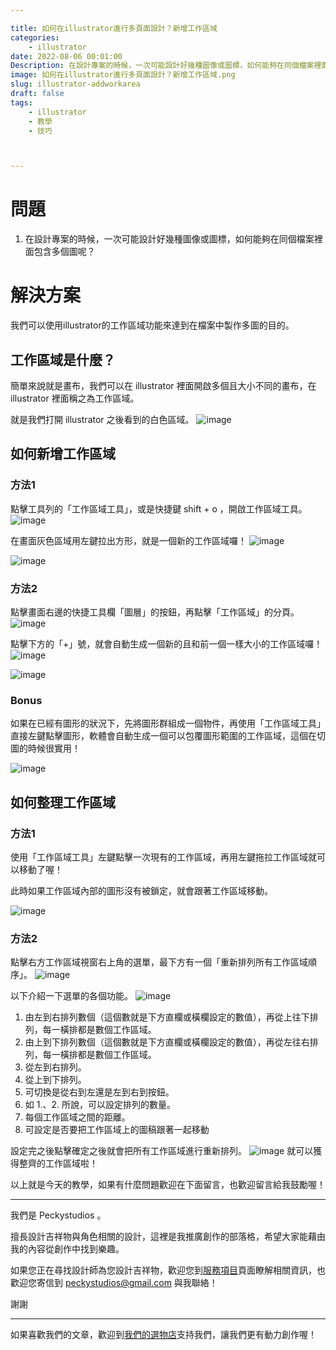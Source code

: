 ```yaml
---

title: 如何在illustrator進行多頁面設計？新增工作區域
categories:
    - illustrator
date: 2022-08-06 00:01:00
Description: 在設計專案的時候，一次可能設計好幾種圖像或圖標，如何能夠在同個檔案裡面包含多個圖呢？
image: 如何在illustrator進行多頁面設計？新增工作區域.png
slug: illustrator-addworkarea
draft: false
tags:
    - illustrator
    - 教學
    - 技巧



---
```





# 問題
1. 在設計專案的時候，一次可能設計好幾種圖像或圖標，如何能夠在同個檔案裡面包含多個圖呢？

# 解決方案
我們可以使用illustrator的工作區域功能來達到在檔案中製作多圖的目的。

## 工作區域是什麼？
簡單來說就是畫布，我們可以在 illustrator 裡面開啟多個且大小不同的畫布，在 illustrator 裡面稱之為工作區域。

就是我們打開 illustrator 之後看到的白色區域。
![image](8B5F4A93-05C8-4570-93A8-738D5ACA94B7.png)

## 如何新增工作區域
### 方法1
點擊工具列的「工作區域工具」，或是快捷鍵 shift + o ，開啟工作區域工具。
![image](66D4BF45-246E-4C71-ACF8-8689838D292E.png)

在畫面灰色區域用左鍵拉出方形，就是一個新的工作區域囉！
![image](3BC4E60B-0D69-4A79-84ED-A548D89FD24E.png)

![image](500BD6F7-2F42-4D35-A4E1-2DC63DD0F255.png)

### 方法2
點擊畫面右邊的快捷工具欄「圖層」的按鈕，再點擊「工作區域」的分頁。
![image](F19045B5-0EA7-4122-98C8-5783C5626877.png)

點擊下方的「+」號，就會自動生成一個新的且和前一個一樣大小的工作區域囉！
![image](2BC242E7-863D-4A49-B044-A856EEC0217A.png)

![image](073D763A-4CDC-4A12-8AFB-A25B23E4A065.png)

### Bonus
如果在已經有圖形的狀況下，先將圖形群組成一個物件，再使用「工作區域工具」直接左鍵點擊圖形，軟體會自動生成一個可以包覆圖形範圍的工作區域，這個在切圖的時候很實用！

![image](8E4ED33D-2C30-4F7E-BA7B-08E6C7B3B0F7.png)

## 如何整理工作區域
### 方法1
使用「工作區域工具」左鍵點擊一次現有的工作區域，再用左鍵拖拉工作區域就可以移動了喔！

此時如果工作區域內部的圖形沒有被鎖定，就會跟著工作區域移動。

![image](6C4F437B-A24C-4A59-9145-E6C9A083BF12.png)

### 方法2
點擊右方工作區域視窗右上角的選單，最下方有一個「重新排列所有工作區域順序」。
![image](97077578-427A-4BB7-B128-EB20BFF82EEC.png)

以下介紹一下選單的各個功能。
![image](134181AB-B3CF-4827-A568-DD2F473C780B.png)

1. 由左到右排列數個（這個數就是下方直欄或橫欄設定的數值），再從上往下排列，每一橫排都是數個工作區域。
2. 由上到下排列數個（這個數就是下方直欄或橫欄設定的數值），再從左往右排列，每一橫排都是數個工作區域。
3. 從左到右排列。
4. 從上到下排列。
5. 可切換是從右到左還是左到右到按鈕。
6. 如 1.、2. 所說，可以設定排列的數量。
7. 每個工作區域之間的距離。
8. 可設定是否要把工作區域上的圖稿跟著一起移動

設定完之後點擊確定之後就會把所有工作區域進行重新排列。
![image](92023CD2-DE28-4C5F-8352-0C2379005003.png)
就可以獲得整齊的工作區域啦！

以上就是今天的教學，如果有什麼問題歡迎在下面留言，也歡迎留言給我鼓勵喔！


---

我們是 Peckystudios 。

擅長設計吉祥物與角色相關的設計，這裡是我推廣創作的部落格，希望大家能藉由我的內容從創作中找到樂趣。

如果您正在尋找設計師為您設計吉祥物，歡迎您到[服務項目](https://peckyhsieh.wixsite.com/peckystudiosservice)頁面瞭解相關資訊，也歡迎您寄信到 peckystudios@gmail.com 與我聯絡！

謝謝

---

如果喜歡我們的文章，歡迎到[我們的選物店](https://www.rakuten.com.tw/shop/peckystudio/)支持我們，讓我們更有動力創作喔！